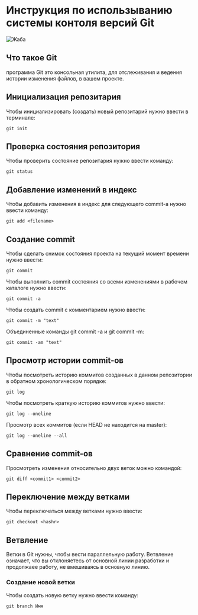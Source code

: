# **Инструкция по использыванию системы контоля версий Git**

![Жаба](frog.jpg)

## Что такое Git

программа Git это консольная утилита, для отслеживания и ведения истории изменения файлов, в вашем проекте.

## Инициализация репозитария

Чтобы инициализировать (создать) новый репозитарий нужно ввести в терминале:

    git init

## Проверка состояния репозитория

Чтобы проверить состояние репозитария нужно ввести команду:

    git status

 ## Добавление изменений в индекс

 Чтобы добавить изменения в индекс для следующего commit-а нужно ввести команду:
   
    git add <filename>

## Создание commit

Чтобы сделать снимок состояния проекта на текущий момент времени нужно ввести:

    git commit

Чтобы выполнить commit состояния со всеми изменениями в рабочем каталоге нужно ввести:

    git commit -a

Чтобы создать commit с комментарием нужно ввести:

    git commit -m "text"

Объединенные команды git commit -a и git commit -m:

    git commit -am "text"

## Просмотр истории commit-ов

Чтобы посмотреть историю коммитов созданных в данном репозитории в обратном хронологическом порядке:

    git log

Чтобы посмотреть краткую историю коммитов нужно ввести:

    git log --oneline

Просмотр всех коммитов (если HEAD не находится на master):

    git log --oneline --all

## Сравнение commit-ов

Просмотреть изменения относительно двух веток можно командой:

    git diff <commit1> <commit2>

## Переключение между ветками

Чтобы переключаться между ветками нужно ввести:

    git checkout <hashr>

## Ветвление

Ветки в Git нужны, чтобы вести параллельную работу. Ветвление означает, что вы отклоняетесь от основной линии разработки и продолжаее работу, не вмешиваясь в основную линию.

### Создание новой ветки

Чтобы создать новую ветку нужно ввести команду:

    git branch Имя 

